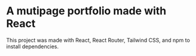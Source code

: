 # A mutipage portfolio made with React

This project was made with React, React Router,  Tailwind CSS, and npm to install dependencies. 




